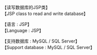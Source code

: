 【读写数据库的JSP类】<br/>
【JSP class to read and write database】

【语言 : JSP】<br/>
【Language : JSP】

【支持数据库 : MySQL / SQL Server】<br/>
【Support database : MySQL / SQL Server】
